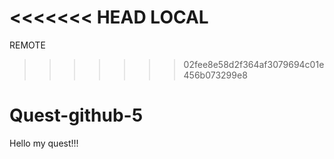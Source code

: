 <<<<<<< HEAD
LOCAL
=======
REMOTE
>>>>>>> 02fee8e58d2f364af3079694c01e456b073299e8
# Quest-github-5
Hello my quest!!!
